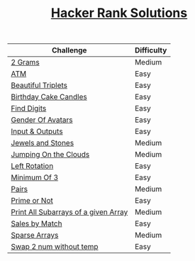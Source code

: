<div align = "center">
  
# [Hacker Rank Solutions](#)
</br>  

| Challenge           | Difficulty |
|----------------|---------------|
|  [2 Grams](https://github.com/a3X3k/Hacker-Rank-Solutions/tree/main/2%20Grams/readme.md)    | Medium |
|  [ATM](https://github.com/a3X3k/Hacker-Rank-Solutions/tree/main/ATM/readme.md)    | Easy |
|  [Beautiful Triplets](https://github.com/a3X3k/Hacker-Rank-Solutions/blob/main/Beautiful%20Triplets/readme.md)  | Easy |
|  [Birthday Cake Candles](https://github.com/a3X3k/Hacker-Rank-Solutions/tree/main/Birthday%20Cake%20Candles/readme.md)  | Easy |
|  [Find Digits](https://github.com/a3X3k/Hacker-Rank-Solutions/blob/main/Find%20Digits/readme.md)  | Easy |
|  [Gender Of Avatars](https://github.com/a3X3k/Hacker-Rank-Solutions/tree/main/Gender%20Of%20Avatars/readme.md)  | Easy |
|  [Input & Outputs](https://github.com/a3X3k/Hacker-Rank-Solutions/tree/main/Input%20%26%20Outputs/readme.md)  | Easy |
|  [Jewels and Stones](https://github.com/a3X3k/Hacker-Rank-Solutions/blob/main/Jewels%20and%20Stones/readme.md)  | Medium |
|  [Jumping On the Clouds](https://github.com/a3X3k/Hacker-Rank-Solutions/tree/main/Jumping%20On%20the%20Clouds/readme.md)  | Medium |
|  [Left Rotation](https://github.com/a3X3k/Hacker-Rank-Solutions/tree/main/Left%20Rotation/readme.md)  | Easy |
|  [Minimum Of 3](https://github.com/a3X3k/Hacker-Rank-Solutions/tree/main/Minimum%20Of%203/readme.md)  | Easy |
|  [Pairs](https://github.com/a3X3k/Hacker-Rank-Solutions/blob/main/Pairs/readme.md)  | Medium |
|  [Prime or Not](https://github.com/a3X3k/Hacker-Rank-Solutions/tree/main/Prime%20or%20Not/readme.md)  | Easy |
|  [Print All Subarrays of a given Array](https://github.com/a3X3k/Hacker-Rank-Solutions/tree/main/Print%20All%20Subarrays%20of%20a%20given%20Array/readme.md)  | Medium |
|  [Sales by Match](https://github.com/a3X3k/Hacker-Rank-Solutions/tree/main/Sales%20by%20Match/readme.md)  | Easy |
|  [Sparse Arrays](https://github.com/a3X3k/Hacker-Rank-Solutions/tree/main/Sparse%20Arrays/readme.md)  | Medium |
|  [Swap 2 num without temp](https://github.com/a3X3k/Hacker-Rank-Solutions/tree/main/Swap%202%20num%20without%20temp/readme.md)  | Easy |

</div>


